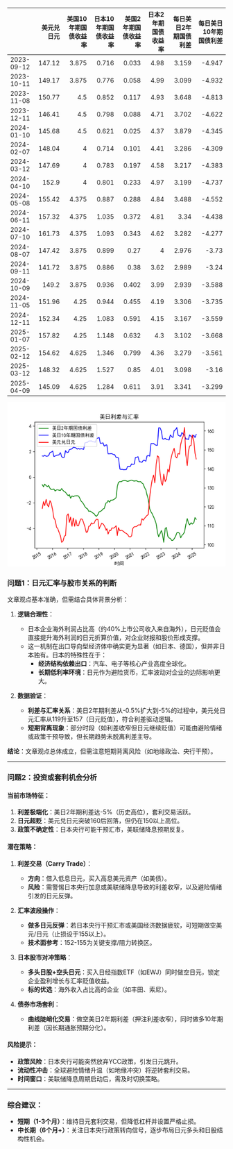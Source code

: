 |            |   美元兑日元 |   美国10年期国债收益率 |   日本10年期国债收益率 |   美国2年期国债收益率 |   日本2年期国债收益率 |   每日美日2年期国债利差 |   每日美日10年期国债利差 |
|:-----------|-------------:|-----------------------:|-----------------------:|----------------------:|----------------------:|------------------------:|-------------------------:|
| 2023-09-12 |       147.12 |                  3.875 |                  0.716 |                 0.033 |                  4.98 |                   3.159 |                   -4.947 |
| 2023-10-11 |       149.17 |                  3.875 |                  0.776 |                 0.058 |                  4.99 |                   3.099 |                   -4.932 |
| 2023-11-08 |       150.77 |                  4.5   |                  0.852 |                 0.117 |                  4.93 |                   3.648 |                   -4.813 |
| 2023-12-11 |       146.41 |                  4.5   |                  0.798 |                 0.088 |                  4.71 |                   3.702 |                   -4.622 |
| 2024-01-10 |       145.68 |                  4.5   |                  0.621 |                 0.025 |                  4.37 |                   3.879 |                   -4.345 |
| 2024-02-07 |       148.04 |                  4     |                  0.714 |                 0.101 |                  4.41 |                   3.286 |                   -4.309 |
| 2024-03-12 |       147.69 |                  4     |                  0.783 |                 0.197 |                  4.58 |                   3.217 |                   -4.383 |
| 2024-04-10 |       152.9  |                  4     |                  0.801 |                 0.233 |                  4.97 |                   3.199 |                   -4.737 |
| 2024-05-08 |       155.42 |                  4.375 |                  0.887 |                 0.288 |                  4.84 |                   3.488 |                   -4.552 |
| 2024-06-11 |       157.32 |                  4.375 |                  1.035 |                 0.372 |                  4.81 |                   3.34  |                   -4.438 |
| 2024-07-10 |       161.73 |                  4.375 |                  1.093 |                 0.343 |                  4.62 |                   3.282 |                   -4.277 |
| 2024-08-07 |       147.42 |                  3.875 |                  0.899 |                 0.27  |                  4    |                   2.976 |                   -3.73  |
| 2024-09-11 |       141.72 |                  3.875 |                  0.886 |                 0.38  |                  3.62 |                   2.989 |                   -3.24  |
| 2024-10-09 |       149.2  |                  3.875 |                  0.936 |                 0.402 |                  3.99 |                   2.939 |                   -3.588 |
| 2024-11-05 |       151.96 |                  4.25  |                  0.944 |                 0.455 |                  4.19 |                   3.306 |                   -3.735 |
| 2024-12-11 |       152.34 |                  4.25  |                  1.083 |                 0.591 |                  4.15 |                   3.167 |                   -3.559 |
| 2025-01-07 |       157.82 |                  4.25  |                  1.148 |                 0.632 |                  4.3  |                   3.102 |                   -3.668 |
| 2025-02-12 |       154.62 |                  4.625 |                  1.346 |                 0.799 |                  4.36 |                   3.279 |                   -3.561 |
| 2025-03-12 |       148.32 |                  4.625 |                  1.527 |                 0.85  |                  4.01 |                   3.098 |                   -3.16  |
| 2025-04-09 |       145.09 |                  4.625 |                  1.284 |                 0.611 |                  3.91 |                   3.341 |                   -3.299 |

![图](us_japan_interest.png)



### 问题1：日元汇率与股市关系的判断

文章观点基本准确，但需结合具体背景分析：
1. **逻辑合理性**：
   - 日本企业海外利润占比高（约40%上市公司收入来自海外），日元贬值会直接提升海外利润的日元折算价值，对企业财报和股价形成支撑。
   - 这一机制在出口导向型经济体中确实更为显著（如日本、德国），但并非日本独有。日本的特殊性在于：
     - **经济结构依赖出口**：汽车、电子等核心产业高度全球化。
     - **长期低利率环境**：日元作为避险货币，汇率波动对企业的边际影响更大。

2. **数据验证**：
   - **利差与汇率关系**：美日2年期利差从-0.5%扩大到-5%的过程中，美元兑日元汇率从119升至157（日元贬值），符合利差驱动逻辑。
   - **短期背离现象**：部分时段（如利差收窄但日元继续贬值）可能由避险情绪或政策干预导致，但长期趋势未脱离利差主导。

**结论**：文章观点总体成立，但需注意短期背离风险（如地缘政治、央行干预）。

---

### 问题2：投资或套利机会分析

#### 当前市场特征：
1. **利差极端化**：美日2年期利差达-5%（历史高位），套利交易活跃。
2. **日元超贬**：美元兑日元突破160后回落，但仍在150以上高位。
3. **政策不确定性**：日本央行可能干预汇市，美联储降息预期反复。

#### 潜在策略：
1. **利差交易（Carry Trade）**：
   - **方向**：借入低息日元，买入高息美元资产（如美债）。
   - **风险**：需警惕日本央行加息或美联储降息导致的利差收窄，以及避险情绪引发的日元反弹。

2. **汇率波段操作**：
   - **做多日元反弹**：若日本央行干预汇市或美国经济数据疲软，可短期做空美元/日元（止损设于155以上）。
   - **技术面参考**：152-155为关键支撑/阻力转换区。

3. **日本股市对冲策略**：
   - **多头日股+空头日元**：买入日经指数ETF（如EWJ）同时做空日元，锁定企业盈利增长与汇率贬值收益。
   - **标的优选**：海外收入占比高的企业（如丰田、索尼）。

4. **债券市场套利**：
   - **曲线陡峭化交易**：做空美日2年期利差（押注利差收窄），同时做多10年期利差（因长期通胀预期分化）。

#### 风险提示：
- **政策风险**：日本央行可能突然放弃YCC政策，引发日元跳升。
- **流动性冲击**：全球避险情绪升温（如地缘冲突）将逆转套利交易。
- **时间窗口**：美联储降息周期启动后，需及时切换策略。

---

### 综合建议：
- **短期（1-3个月）**：维持日元套利交易，但降低杠杆并设置严格止损。
- **中长期（6个月+）**：关注日本央行政策转向信号，逐步布局日元多头和日股结构性机会。